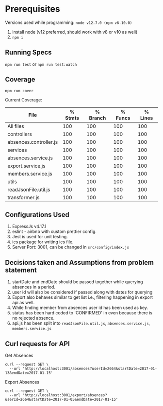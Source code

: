 # Prerequisites

Versions used while programming: `node v12.7.0 (npm v6.10.0)`

1. Install node (v12 preferred, should work with v8 or v10 as well)
2. `npm i`

## Running Specs

`npm run test` or `npm run test:watch`

## Coverage

`npm run cover`

Current Coverage:

| File                   | % Stmts | % Branch | % Funcs | % Lines |
| ---------------------- | ------- | -------- | ------- | ------- |
| All files              | 100     | 100      | 100     | 100     |
| controllers            | 100     | 100      | 100     | 100     |
| absences.controller.js | 100     | 100      | 100     | 100     |
| services               | 100     | 100      | 100     | 100     |
| absences.service.js    | 100     | 100      | 100     | 100     |
| export.service.js      | 100     | 100      | 100     | 100     |
| members.service.js     | 100     | 100      | 100     | 100     |
| utils                  | 100     | 100      | 100     | 100     |
| readJsonFile.util.js   | 100     | 100      | 100     | 100     |
| transformer.js         | 100     | 100      | 100     | 100     |


## Configurations Used

1. ExpressJs v4.17.1
2. eslint - airbnb with custom prettier config.
3. Jest is used for unit testing.
4. ics package for writing ics file.
5. Server Port: 3001, can be changed in `src/config/index.js`

## Decisions taken and Assumptions from problem statement

1. startDate and endDate should be passed together while querying absences in a period.
2. user id will also be considered if passed along with dates for querying
3. Export also behaves similar to get list i.e., filtering happening in export api as well.
4. While finding member from absences user id has been used as key.
5. status has been hard coded to 'CONFIRMED' in even because there is no rejected absence.
6. api.js has been split into `readJsonFile.util.js`, `absences.service.js`, `members.service.js`


## Curl requests for API

Get Absences
```
curl --request GET \
  --url 'http://localhost:3001/absences?userId=2664&startDate=2017-01-13&endDate=2017-01-15'
```

Export Absences

```
curl --request GET \
  --url 'http://localhost:3001/export/absences?userId=2664&startDate=2017-01-05&endDate=2017-01-15'
```
